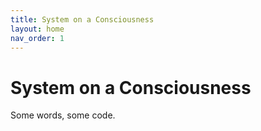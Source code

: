 ```yaml
---
title: System on a Consciousness
layout: home
nav_order: 1
---
```


# System on a Consciousness

Some words, some code.